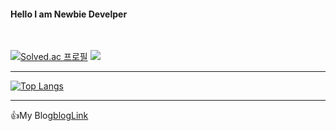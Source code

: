 #### Hello I am Newbie Develper

<br/>

[![Solved.ac
프로필](http://mazassumnida.wtf/api/v2/generate_badge?boj=maro3534)](https://solved.ac/maro3534)
<img src="http://mazandi.herokuapp.com/api?handle=maro3534&theme=warm"/>

<hr/>

[![Top Langs](https://github-readme-stats.vercel.app/api/top-langs/?username=JMespoir)](https://github.com/JMespoir/github-readme-stats)


<hr/>

👍My Blog[blogLink]

[blogLink]: https://google.com "Go google"
